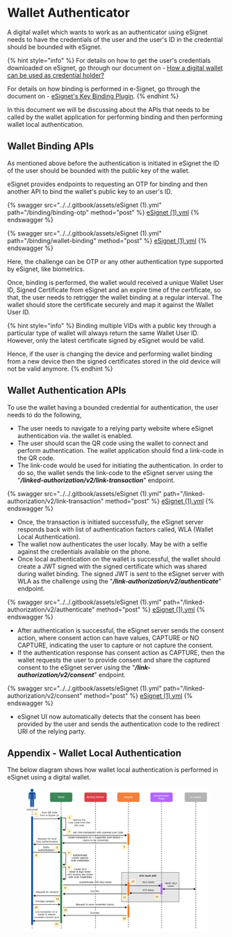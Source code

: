# Wallet Authenticator

A digital wallet which wants to work as an authenticator using eSignet needs to have the credentials of the user and the user's ID in the credential should be bounded with eSignet.

{% hint style="info" %}
For details on how to get the user's credentials downloaded on eSignet, go through our document on - [How a digital wallet can be used as credential holder?](credential-holder.md)

For details on how binding is performed in e-Signet, go through the document on - [eSignet's Key Binding Plugin](../key-binder.md).
{% endhint %}

In this document we will be discussing about the APIs that needs to be called by the wallet application for performing binding and then performing wallet local authentication.

## Wallet Binding APIs

As mentioned above before the authentication is initiated in eSignet the ID of the user should be bounded with the public key of the wallet.

eSignet provides endpoints to requesting an OTP for binding and then another API to bind the wallet's public key to an user's ID.

{% swagger src="../../.gitbook/assets/eSignet (1).yml" path="/binding/binding-otp" method="post" %}
[eSignet (1).yml](<../../.gitbook/assets/eSignet (1).yml>)
{% endswagger %}

{% swagger src="../../.gitbook/assets/eSignet (1).yml" path="/binding/wallet-binding" method="post" %}
[eSignet (1).yml](<../../.gitbook/assets/eSignet (1).yml>)
{% endswagger %}

Here, the challenge can be OTP or any other authentication type supported by eSignet, like biometrics.

Once, binding is performed, the wallet would received a unique Wallet User ID, Signed Certificate from eSignet and an expire time of the certificate, so that, the user needs to retrigger the wallet binding at a regular interval. The wallet should store the certificate securely and map it against the Wallet User ID.

{% hint style="info" %}
Binding multiple VIDs with a public key through a particular type of wallet will always return the same Wallet User ID. However, only the latest certificate signed by eSignet would be valid.

Hence, if the user is changing the device and performing wallet binding from a new device then the signed certificates stored in the old device will not be valid anymore. &#x20;
{% endhint %}

## Wallet Authentication APIs

To use the wallet having a bounded credential for authentication, the user needs to do the following,

* The user needs to navigate to a relying party website where eSignet authentication via. the wallet is enabled.
* The user should scan the QR code using the wallet to connect and perform authentication. The wallet application should find a link-code in the QR code.
* The link-code would be used for initiating the authentication. In order to do so, the wallet sends the link-code to the eSignet server using the "_**/linked-authorization/v2/link-transaction**_" endpoint.

{% swagger src="../../.gitbook/assets/eSignet (1).yml" path="/linked-authorization/v2/link-transaction" method="post" %}
[eSignet (1).yml](<../../.gitbook/assets/eSignet (1).yml>)
{% endswagger %}

* Once, the transaction is initiated successfully, the eSignet server responds back with list of authentication factors called, WLA (Wallet Local Authentication).
* The wallet now authenticates the user locally. May be with a selfie against the credentials available on the phone.
* Once local authentication on the wallet is successful, the wallet should create a JWT signed with the signed certificate which was shared during wallet binding. The signed JWT is sent to the eSignet server with WLA as the challenge using the "_**/link-authorization/v2/authenticate**_" endpoint.

{% swagger src="../../.gitbook/assets/eSignet (1).yml" path="/linked-authorization/v2/authenticate" method="post" %}
[eSignet (1).yml](<../../.gitbook/assets/eSignet (1).yml>)
{% endswagger %}

* &#x20;After authentication is successful, the eSignet server sends the consent action, where consent action can have values, CAPTURE or NO CAPTURE, indicating the user to capture or not capture the consent.
* If the authentication response has consent action as CAPTURE, then the wallet requests the user to provide consent and share the captured consent to the eSignet server using the "_**/link-authorization/v2/consent**_" endpoint.

{% swagger src="../../.gitbook/assets/eSignet (1).yml" path="/linked-authorization/v2/consent" method="post" %}
[eSignet (1).yml](<../../.gitbook/assets/eSignet (1).yml>)
{% endswagger %}

* eSignet UI now automatically detects that the consent has been provided by the user and sends the authentication code to the redirect URI of the relying party.

## Appendix - Wallet Local Authentication

The below diagram shows how wallet local authentication is performed in eSignet using a digital wallet.

<figure><img src="../../.gitbook/assets/activity-diagrams-wallet-authentication.png" alt=""><figcaption></figcaption></figure>
